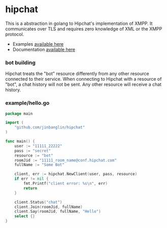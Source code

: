 # hipchat

This is a abstraction in golang to Hipchat's implementation of XMPP. It communicates over
TLS and requires zero knowledge of XML or the XMPP protocol.

* Examples [available here][1]
* Documentation [available here][2]

### bot building

Hipchat treats the "bot" resource differently from any other resource connected to their service. When connecting to Hipchat with a resource of "bot", a chat history will not be sent. Any other resource will receive a chat history.

### example/hello.go

```go
package main

import (
	"github.com/jinbanglin/hipchat"
)

func main() {
	user := "11111_22222"
	pass := "secret"
	resource := "bot"
	roomJid := "11111_room_name@conf.hipchat.com"
	fullName := "Some Bot"

	client, err := hipchat.NewClient(user, pass, resource)
	if err != nil {
		fmt.Printf("client error: %s\n", err)
		return
	}

	client.Status("chat")
	client.Join(roomJid, fullName)
	client.Say(roomJid, fullName, "Hello")
	select {}
}
```

[1]: https://github.com/jinbanglin/hipchat/tree/master/example
[2]: http://godoc.org/github.com/jinbanglin/hipchat
